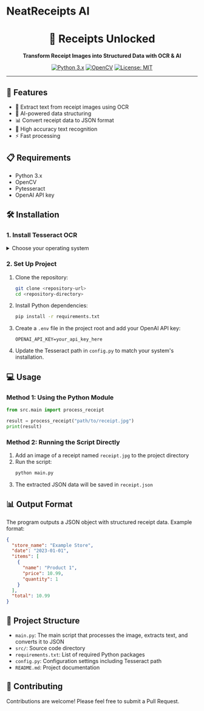 # NeatReceipts AI

<div align="center">

# 🚀 Receipts Unlocked

**Transform Receipt Images into Structured Data with OCR & AI**

[![Python 3.x](https://img.shields.io/badge/python-3.x-blue.svg)](https://www.python.org/downloads/)
[![OpenCV](https://img.shields.io/badge/opencv-%23white.svg?style=flat&logo=opencv&logoColor=white)](https://opencv.org/)
[![License: MIT](https://img.shields.io/badge/License-MIT-yellow.svg)](https://opensource.org/licenses/MIT)

</div>

---

## 🚀 Features

- 📸 Extract text from receipt images using OCR
- 🤖 AI-powered data structuring
- 📊 Convert receipt data to JSON format
- 🎯 High accuracy text recognition
- ⚡ Fast processing

## 📋 Requirements

- Python 3.x
- OpenCV
- Pytesseract
- OpenAI API key

## 🛠️ Installation

### 1. Install Tesseract OCR

<details>
<summary>Choose your operating system</summary>

- **Windows**: Download from [UB-Mannheim/tesseract](https://github.com/UB-Mannheim/tesseract/wiki)
- **Linux**: `sudo apt-get install tesseract-ocr`
- **Mac**: `brew install tesseract`

</details>

### 2. Set Up Project

1. Clone the repository:
   ```bash
   git clone <repository-url>
   cd <repository-directory>
   ```

2. Install Python dependencies:
   ```bash
   pip install -r requirements.txt
   ```

3. Create a `.env` file in the project root and add your OpenAI API key:
   ```
   OPENAI_API_KEY=your_api_key_here
   ```

4. Update the Tesseract path in `config.py` to match your system's installation.

## 💻 Usage

### Method 1: Using the Python Module

```python
from src.main import process_receipt

result = process_receipt("path/to/receipt.jpg")
print(result)
```

### Method 2: Running the Script Directly
1. Add an image of a receipt named `receipt.jpg` to the project directory
2. Run the script:
   ```bash
   python main.py
   ```
3. The extracted JSON data will be saved in `receipt.json`

## 📊 Output Format

The program outputs a JSON object with structured receipt data. Example format:

```json
{
  "store_name": "Example Store",
  "date": "2023-01-01",
  "items": [
    {
      "name": "Product 1",
      "price": 10.99,
      "quantity": 1
    }
  ],
  "total": 10.99
}
```

## 📁 Project Structure

- `main.py`: The main script that processes the image, extracts text, and converts it to JSON
- `src/`: Source code directory
- `requirements.txt`: List of required Python packages
- `config.py`: Configuration settings including Tesseract path
- `README.md`: Project documentation

## 🤝 Contributing

Contributions are welcome! Please feel free to submit a Pull Request.





